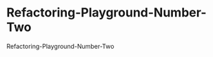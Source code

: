 Refactoring-Playground-Number-Two
=================================

Refactoring-Playground-Number-Two
